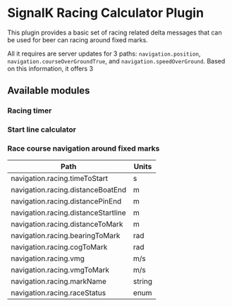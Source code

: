 # SignalK Racing Calculator Plugin

This plugin provides a basic set of racing related delta messages
that can be used for beer can racing around fixed marks.

All it requires are server updates for 3 paths: 
`navigation.position`,
`navigation.courseOverGroundTrue`, and
`navigation.speedOverGround`.
Based on this information, it offers 3 


## Available modules

### Racing timer 



### Start line calculator



### Race course navigation around fixed marks


| Path     | Units   |
| -------- | ------- |
| navigation.racing.timeToStart 	    | s         |
| navigation.racing.distanceBoatEnd 	| m         |
| navigation.racing.distancePinEnd  	| m         |
| navigation.racing.distanceStartline 	| m         |
| navigation.racing.distanceToMark 	    | m         |
| navigation.racing.bearingToMark       | rad       |
| navigation.racing.cogToMark 	        | rad       |
| navigation.racing.vmg 	            | m/s       |
| navigation.racing.vmgToMark 	        | m/s       |
| navigation.racing.markName 	        | string    |
| navigation.racing.raceStatus 	        | enum      |
    





